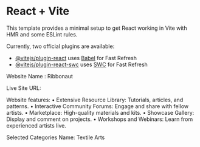 # React + Vite

This template provides a minimal setup to get React working in Vite with HMR and some ESLint rules.

Currently, two official plugins are available:

- [@vitejs/plugin-react](https://github.com/vitejs/vite-plugin-react/blob/main/packages/plugin-react/README.md) uses [Babel](https://babeljs.io/) for Fast Refresh
- [@vitejs/plugin-react-swc](https://github.com/vitejs/vite-plugin-react-swc) uses [SWC](https://swc.rs/) for Fast Refresh


Website Name : Ribbonaut

Live Site URL: 

Website features: 
• Extensive Resource Library: Tutorials, articles, and patterns.
• Interactive Community Forums: Engage and share with fellow artists.
• Marketplace: High-quality materials and kits.
• Showcase Gallery: Display and comment on projects.
• Workshops and Webinars: Learn from experienced artists live.

Selected Categories Name: Textile Arts


